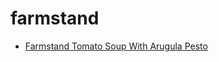 # farmstand

 * [Farmstand Tomato Soup With Arugula Pesto](index/f/farmstand-tomato-soup-with-arugula-pesto-358151.json)
